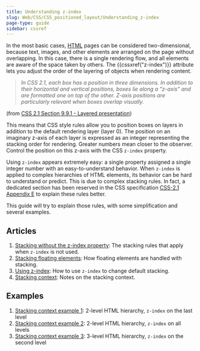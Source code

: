 ```yaml
---
title: Understanding z-index
slug: Web/CSS/CSS_positioned_layout/Understanding_z-index
page-type: guide
sidebar: cssref
---
```



In the most basic cases, [HTML](/en-US/docs/Web/HTML) pages can be considered two-dimensional, because text, images, and other elements are arranged on the page without overlapping. In this case, there is a single rendering flow, and all elements are aware of the space taken by others. The {{cssxref("z-index")}} attribute lets you adjust the order of the layering of objects when rendering content.

> _In CSS 2.1, each box has a position in three dimensions. In addition to their horizontal and vertical positions, boxes lie along a "z-axis" and are formatted one on top of the other. Z-axis positions are particularly relevant when boxes overlap visually._

(from [CSS 2.1 Section 9.9.1 - Layered presentation](https://www.w3.org/TR/CSS21/visuren.html#z-index))

This means that CSS style rules allow you to position boxes on layers in addition to the default rendering layer (layer 0). The position on an imaginary z-axis of each layer is expressed as an integer representing the stacking order for rendering. Greater numbers mean closer to the observer. Control the position on this z-axis with the CSS `z-index` property.

Using `z-index` appears extremely easy: a single property assigned a single integer number with an easy-to-understand behavior. When `z-index` is applied to complex hierarchies of HTML elements, its behavior can be hard to understand or predict. This is due to complex stacking rules. In fact, a dedicated section has been reserved in the CSS specification [CSS-2.1 Appendix E](https://www.w3.org/TR/CSS21/zindex.html) to explain these rules better.

This guide will try to explain those rules, with some simplification and several examples.

## Articles

1. [Stacking without the z-index property](/en-US/docs/Web/CSS/CSS_positioned_layout/Understanding_z-index/Stacking_without_z-index): The stacking rules that apply when `z-index` is not used.
2. [Stacking floating elements](/en-US/docs/Web/CSS/CSS_positioned_layout/Understanding_z-index/Stacking_floating_elements): How floating elements are handled with stacking.
3. [Using z-index](/en-US/docs/Web/CSS/CSS_positioned_layout/Understanding_z-index/Using_z-index): How to use `z-index` to change default stacking.
4. [Stacking context](/en-US/docs/Web/CSS/CSS_positioned_layout/Understanding_z-index/Stacking_context): Notes on the stacking context.

## Examples

1. [Stacking context example 1](/en-US/docs/Web/CSS/CSS_positioned_layout/Understanding_z-index/Stacking_context_example_1): 2-level HTML hierarchy, `z-index` on the last level
2. [Stacking context example 2](/en-US/docs/Web/CSS/CSS_positioned_layout/Understanding_z-index/Stacking_context_example_2): 2-level HTML hierarchy, `z-index` on all levels
3. [Stacking context example 3](/en-US/docs/Web/CSS/CSS_positioned_layout/Understanding_z-index/Stacking_context_example_3): 3-level HTML hierarchy, `z-index` on the second level
